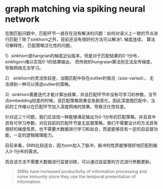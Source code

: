 # graph matching via spiking neural network



在图匹配问题中，匹配环节一直存在没有解决的问题：如何对语义上一致的节点进行匹配？除了sinkhorn之外，目前还没有很好的方法可以解决1. 梯度连续， 算法可解释性， 匹配策略泛化性的问题，



1）sinkhorn是hangrian的梯度近似版本，但是对于匹配结果的0-1分布，sinkhgorn难以实现0-1的结果输出， 而传统的hungraian算法则无法反传梯度，导致网络无法学习。



2） sinkhorn的灵活性较差，当图匹配中存在outlier的情况（size-varied）， 无法得到一种可以筛选outlier的策略。



3）sinkhorn需要迭代才能计算出结果，并且匹配环节中没有可学习的参数，当节点embedding较差的时候，该匹配策略效果会急剧恶化，因此深度图匹配中，当前的工作难以在匹配环节加入深度网络的效果。导致泛化性较差。





针对这三个问题，我们应该找一种能够满足输出为0-1分布的匹配策略，并且其中具有可学习参数，对应目前的匹配环节是无监督策略，我们不需要设计的方法具有很好的梯度性质，也不需要大数据进行学习和拟合，而是能够具有一定的自监督功能，一定的逻辑推理能力。



目前来看，SNN比较适合，因为snn加入了脉冲，脉冲的性质能够很好地匹配到输入0-1分布的需求。



而且该方法不需要大数据进行监督训练，可以通过自监督的方式进行参数更新。



> SNNs have increased productivity of information processing and noise immunity since they use the temporal presentation of information.



